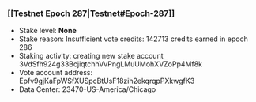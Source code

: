 ### [[Testnet Epoch 287|Testnet#Epoch-287]]
* Stake level: **None**
* Stake reason: Insufficient vote credits: 142713 credits earned in epoch 286
* Staking activity: creating new stake account 3VdSfh924g33BcjiqtchhVvPngLMuUMohXVZoPp4Mf8k
* Vote account address: Epfv9gjKaFpWSfXUSpcBtUsF18zih2ekqrqpPXkwgfK3
* Data Center: 23470-US-America/Chicago